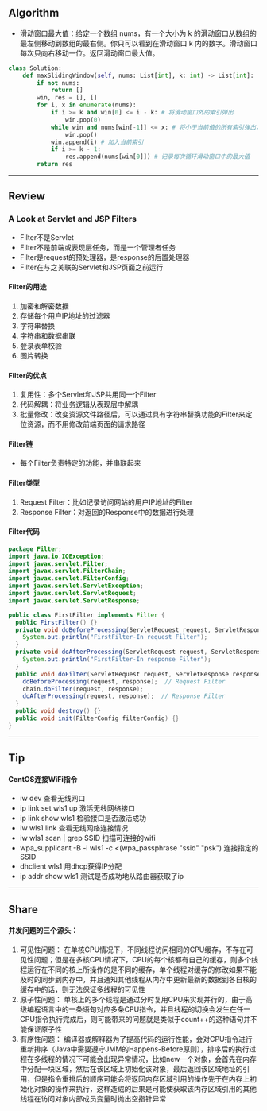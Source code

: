 ## Algorithm
* 滑动窗口最大值：给定一个数组 nums，有一个大小为 k 的滑动窗口从数组的最左侧移动到数组的最右侧。你只可以看到在滑动窗口 k 内的数字。滑动窗口每次只向右移动一位。返回滑动窗口最大值。
```Python
class Solution:
    def maxSlidingWindow(self, nums: List[int], k: int) -> List[int]:
        if not nums:
            return []
        win, res = [], []
        for i, x in enumerate(nums):
            if i >= k and win[0] <= i - k: # 将滑动窗口外的索引弹出
                win.pop(0)
            while win and nums[win[-1]] <= x: # 将小于当前值的所有索引弹出，保持队首为最大值的索引
                win.pop()
            win.append(i) # 加入当前索引
            if i >= k - 1:
                res.append(nums[win[0]]) # 记录每次循环滑动窗口中的最大值
        return res
```
---
## Review
### A Look at Servlet and JSP Filters
* Filter不是Servlet
* Filter不是前端或表现层任务，而是一个管理者任务
* Filter是request的预处理器，是response的后置处理器
* Filter在与之关联的Servlet和JSP页面之前运行
#### Filter的用途
1. 加密和解密数据
2. 存储每个用户IP地址的过滤器
3. 字符串替换
4. 字符串和数据串联
5. 登录表单校验
6. 图片转换
#### Filter的优点
1. 复用性：多个Servlet和JSP共用同一个Filter
2. 代码解耦：将业务逻辑从表现层中解耦
3. 批量修改：改变资源文件路径后，可以通过具有字符串替换功能的Filter来定位资源，而不用修改前端页面的请求路径
#### Filter链
* 每个Filter负责特定的功能，并串联起来
#### Filter类型
1. Request Filter：比如记录访问网站的用户IP地址的Filter
2. Response Filter：对返回的Response中的数据进行处理
#### Filter代码
```Java
package Filter;
import java.io.IOException;  
import javax.servlet.Filter;  
import javax.servlet.FilterChain;  
import javax.servlet.FilterConfig;  
import javax.servlet.ServletException;  
import javax.servlet.ServletRequest;  
import javax.servlet.ServletResponse;  

public class FirstFilter implements Filter {  
  public FirstFilter() {}  
  private void doBeforeProcessing(ServletRequest request, ServletResponse response) throws IOException, ServletException {  
    System.out.println("FirstFilter-In request Filter");  
  }  
  private void doAfterProcessing(ServletRequest request, ServletResponse response) throws IOException, ServletException {  
    System.out.println("FirstFilter-In response Filter");  
  }  
  public void doFilter(ServletRequest request, ServletResponse response, FilterChain chain) throws IOException, ServletException {
    doBeforeProcessing(request, response);  // Request Filter
    chain.doFilter(request, response);  
    doAfterProcessing(request, response);  // Response Filter
  }
  public void destroy() {}  
  public void init(FilterConfig filterConfig) {}  
}
```
---
## Tip
#### CentOS连接WiFi指令
* iw dev 查看无线网口
* ip link set wls1 up 激活无线网络接口
* ip link show wls1 检验接口是否激活成功
* iw wls1 link 查看无线网络连接情况
* iw wls1 scan | grep SSID 扫描可连接的wifi
* wpa_supplicant -B -i wls1 -c <(wpa_passphrase "ssid" "psk") 连接指定的SSID
* dhclient wls1 用dhcp获得IP分配
* ip addr show wls1 测试是否成功地从路由器获取了ip
---
## Share
#### 并发问题的三个源头：
1. 可见性问题：
在单核CPU情况下，不同线程访问相同的CPU缓存，不存在可见性问题；但是在多核CPU情况下，CPU的每个核都有自己的缓存，则多个线程运行在不同的核上所操作的是不同的缓存，单个线程对缓存的修改如果不能及时的同步到内存中，并且通知其他线程从内存中更新最新的数据到各自核的缓存中的话，则无法保证多线程的可见性
2. 原子性问题：
单核上的多个线程是通过分时复用CPU来实现并行的，由于高级编程语言中的一条语句对应多条CPU指令，并且线程的切换会发生在任一CPU指令执行完成后，则可能带来的问题就是类似于count++的这种语句并不能保证原子性
3. 有序性问题：
编译器或解释器为了提高代码的运行性能，会对CPU指令进行重新排序（Java中需要遵守JMM的Happens-Before原则），排序后的执行过程在多线程的情况下可能会出现异常情况，比如new一个对象，会首先在内存中分配一块区域，然后在该区域上初始化该对象，最后返回该区域地址的引用，但是指令重排后的顺序可能会将返回内存区域引用的操作先于在内存上初始化对象的操作来执行，这样造成的后果是可能使获取该内存区域引用的其他线程在访问对象内部成员变量时抛出空指针异常
